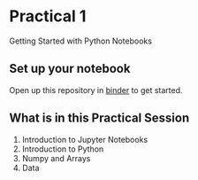 # Practical 1
Getting Started with Python Notebooks


## Set up your notebook 
Open up this repository in [binder](https://mybinder.org/v2/gh/KF5012-AI2020/Practical1/761d6e779ce6a9c1ced12b0f52a94d19070ffc33) to get started.

## What is in this Practical Session
1. Introduction to Jupyter Notebooks
2. Introduction to Python
3. Numpy and Arrays
4. Data
